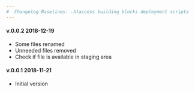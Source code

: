 ```yaml
---
#  Changelog Baselines: .htaccess building blocks deployment scripts
---
```

<h4>v.0.0.2 2018-12-19</h4>
<ul>
<li>Some files renamed</li>
<li>Unneeded files removed</li>
<li>Check if file is available in staging area</li>
</ul>

<h4>v.0.0.1 2018-11-21</h4>
<ul>
<li>Initial version</li>
</ul>
